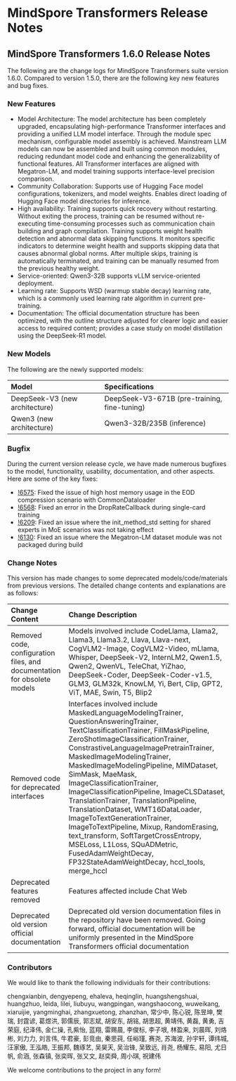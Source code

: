 # MindSpore Transformers Release Notes

## MindSpore Transformers 1.6.0 Release Notes

The following are the change logs for MindSpore Transformers suite version 1.6.0. Compared to version 1.5.0, there are the following key new features and bug fixes.

### New Features

* Model Architecture: The model architecture has been completely upgraded, encapsulating high-performance Transformer interfaces and providing a unified LLM model interface. Through the module spec mechanism, configurable model assembly is achieved. Mainstream LLM models can now be assembled and built using common modules, reducing redundant model code and enhancing the generalizability of functional features. All Transformer interfaces are aligned with Megatron-LM, and model training supports interface-level precision comparison.
* Community Collaboration: Supports use of Hugging Face model configurations, tokenizers, and model weights. Enables direct loading of Hugging Face model directories for inference.
* High availability: Training supports quick recovery without restarting. Without exiting the process, training can be resumed without re-executing time-consuming processes such as communication chain building and graph compilation. Training supports weight health detection and abnormal data skipping functions. It monitors specific indicators to determine weight health and supports skipping data that causes abnormal global norms. After multiple skips, training is automatically terminated, and training can be manually resumed from the previous healthy weight.
* Service-oriented: Qwen3-32B supports vLLM service-oriented deployment.
* Learning rate: Supports WSD (warmup stable decay) learning rate, which is a commonly used learning rate algorithm in current pre-training.
* Documentation: The official documentation structure has been optimized, with the outline structure adjusted for clearer logic and easier access to required content; provides a case study on model distillation using the DeepSeek-R1 model.

### New Models

The following are the newly supported models:

| Model                          | Specifications                               |
|:-------------------------------|:---------------------------------------------|
| DeepSeek-V3 (new architecture) | DeepSeek-V3-671B (pre-training, fine-tuning) |
| Qwen3 (new architecture)       | Qwen3-32B/235B (inference)                   |

### Bugfix

During the current version release cycle, we have made numerous bugfixes to the model, functionality, usability, documentation, and other aspects. Here are some of the key fixes:

* [!6575](https://gitee.com/mindspore/mindformers/pulls/6575): Fixed the issue of high host memory usage in the EOD compression scenario with CommonDataloader
* [!6568](https://gitee.com/mindspore/mindformers/pulls/6568): Fixed an error in the DropRateCallback during single-card training
* [!6209](https://gitee.com/mindspore/mindformers/pulls/6209): Fixed an issue where the init_method_std setting for shared experts in MoE scenarios was not taking effect
* [!6130](https://gitee.com/mindspore/mindformers/pulls/6130): Fixed an issue where the Megatron-LM dataset module was not packaged during build

### Change Notes

This version has made changes to some deprecated models/code/materials from previous versions. The detailed change contents and explanations are as follows:

| Change Content                                                           | Change Description                                                                                                                                                                                                                                                                                                                                                                                                                                                                                                                                                                                                                                                                   |
|:-------------------------------------------------------------------------|:-------------------------------------------------------------------------------------------------------------------------------------------------------------------------------------------------------------------------------------------------------------------------------------------------------------------------------------------------------------------------------------------------------------------------------------------------------------------------------------------------------------------------------------------------------------------------------------------------------------------------------------------------------------------------------------|
| Removed code, configuration files, and documentation for obsolete models | Models involved include CodeLlama, Llama2, Llama3, Llama3.2, Llava, Llava-next, CogVLM2-Image, CogVLM2-Video, mLlama, Whisper, DeepSeek-V2, InternLM2, Qwen1.5, Qwen2, QwenVL, TeleChat, YiZhao, DeepSeek-Coder, DeepSeek-Coder-v1.5, GLM3, GLM32k, KnowLM, Yi, Bert, Clip, GPT2, ViT, MAE, Swin, T5, Blip2                                                                                                                                                                                                                                                                                                                                                                          |
| Removed code for deprecated interfaces                                   | Interfaces involved include MaskedLanguageModelingTrainer, QuestionAnsweringTrainer, TextClassificationTrainer, FillMaskPipeline, ZeroShotImageClassificationTrainer, ConstrastiveLanguageImagePretrainTrainer, MaskedImageModelingTrainer, MaskedImageModelingPipeline, MIMDataset, SimMask, MaeMask, ImageClassificationTrainer, ImageClassificationPipeline, ImageCLSDataset, TranslationTrainer, TranslationPipeline, TranslationDataset, WMT16DataLoader, ImageToTextGenerationTrainer, ImageToTextPipeline, Mixup, RandomErasing, text_transform, SoftTargetCrossEntropy, MSELoss, L1Loss, SQuADMetric, FusedAdamWeightDecay, FP32StateAdamWeightDecay, hccl_tools, merge_hccl |
| Deprecated features removed                                              | Features affected include Chat Web                                                                                                                                                                                                                                                                                                                                                                                                                                                                                                                                                                                                                                                   |
| Deprecated old version official documentation                            | Deprecated old version documentation files in the repository have been removed. Going forward, official documentation will be uniformly presented in the MindSpore Transformers official documentation                                                                                                                                                                                                                                                                                                                                                                                                                                                                               |

### Contributors

We would like to thank the following individuals for their contributions:

chengxianbin, dengyepeng, ehaleva, heqinglin, huangshengshuai, huangzhuo, leida, lilei, liubuyu, wangpingan, wangshaocong, wuweikang, xiaruijie, yangminghai, zhangxuetong, zhanzhan, 常少中, 陈心锐, 陈昱坤, 樊瑞, 封霆谚, 葛煜洪, 郭儒辰, 郭志斌, 胡安东, 胡铭, 胡思超, 黄靖伟, 黄磊, 黄勇, 吉荣庭, 纪泽伟, 金仁操, 孔紫怡, 蓝翔, 雷赐晨, 李俊标, 李子垠, 林盈来, 刘晨晖, 刘烙彬, 刘力力, 刘言伟, 牛君豪, 彭竞由, 秦思莼, 任峪瑾, 赛尧, 苏海波, 孙宇轩, 谭纬城, 汪家傲, 王泓皓, 王振邦, 魏琢艺, 吴昊天, 吴治锋, 吴致远, 肖尧, 杨耀东, 易阳, 尤日帆, 俞涵, 张森镇, 张奕晖, 张又文, 赵奕舜, 周小琪, 祝建伟

We welcome contributions to the project in any form!